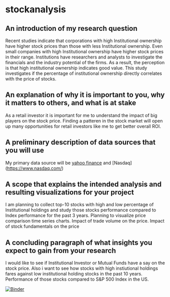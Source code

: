 # stockanalysis
## An introduction of my research question
Recent studies indicate that corporations with high Institutional ownership have higher stock prices than those with less Institutional ownership. Even small companies with high Institutional ownership have higher stock prices in their range. Institutions have researchers and analysts to investigate the financials and the industry potential of the firms. As a result, the perception is that high institutional ownership indicates good value. This study investigates if the percentage of institutional ownership directly correlates with the price of stocks.

## An explanation of why it is important to you, why it matters to others, and what is at stake
As a retail investor it is important for me to understand the impact of big players on the stock price. Finding a patteren in the stock market will open up many opportunities for retail investors like me to get better overall ROI.

## A preliminary description of data sources that you will use
My primary data source will be [yahoo finance](https://finance.yahoo.com) and [Nasdaq] (https://www.nasdaq.com/)

## A scope that explains the intended analysis and resulting visualizations for your project
I am planning to collect top-10 stocks with high and low percentage of Institutional holdings and study those stocks performance compared to Index performance for the past 3 years. Planning to visualize price comparison  time series charts. Impact of trade volume on the price. Impact of stock fundamentals on the price

## A concluding paragraph of what insights you expect to gain from your research
I would like to see if Institutional Investor or Mutual Funds have a say on the stock price. Also i want to see how stocks with high instiutional holdings  fares against low institutional holding stocks in the past 10 years. Performance of those stocks compared to S&P 500 Index in the US.




[![Binder](https://mybinder.org/badge_logo.svg)](https://mybinder.org/v2/gh/haripuduru/stockanalysis/HEAD)

